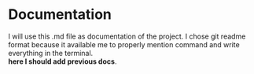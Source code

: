 # Documentation
I will use this .md file as documentation of the project. I chose git readme format because it available me to properly mention command and write everything in the terminal.\
**here I should add previous docs**. 

